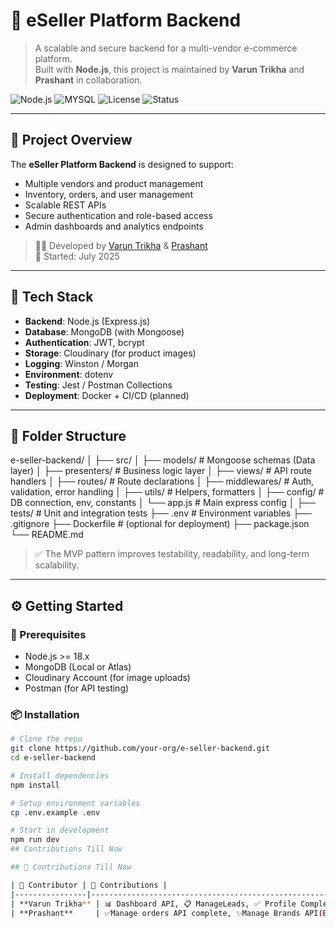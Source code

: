 # 🛒 eSeller Platform Backend

> A scalable and secure backend for a multi-vendor e-commerce platform.  
> Built with **Node.js**, this project is maintained by **Varun Trikha** and **Prashant** in collaboration.

![Node.js](https://img.shields.io/badge/Node.js-18.x-green.svg)
![MYSQL](https://img.shields.io/badge/Database-MySQL-blue.svg)
![License](https://img.shields.io/badge/License-MIT-blue.svg)
![Status](https://img.shields.io/badge/Status-Under_Development-yellow.svg)

---

## 🚀 Project Overview

The **eSeller Platform Backend** is designed to support:
- Multiple vendors and product management
- Inventory, orders, and user management
- Scalable REST APIs
- Secure authentication and role-based access
- Admin dashboards and analytics endpoints

> 🧑‍💻 Developed by [Varun Trikha](https://github.com/tj-web/tj-service) & [Prashant](https://github.com/prashant)  
> 📅 Started: July 2025

---

## 🧱 Tech Stack

- **Backend**: Node.js (Express.js)
- **Database**: MongoDB (with Mongoose)
- **Authentication**: JWT, bcrypt
- **Storage**: Cloudinary (for product images)
- **Logging**: Winston / Morgan
- **Environment**: dotenv
- **Testing**: Jest / Postman Collections
- **Deployment**: Docker + CI/CD (planned)

---

## 📁 Folder Structure



e-seller-backend/
│
├── src/
│ ├── models/ # Mongoose schemas (Data layer)
│ ├── presenters/ # Business logic layer
│ ├── views/ # API route handlers
│ ├── routes/ # Route declarations
│ ├── middlewares/ # Auth, validation, error handling
│ ├── utils/ # Helpers, formatters
│ ├── config/ # DB connection, env, constants
│ └── app.js # Main express config
│
├── tests/ # Unit and integration tests
├── .env # Environment variables
├── .gitignore
├── Dockerfile # (optional for deployment)
├── package.json
└── README.md




> ✅ The MVP pattern improves testability, readability, and long-term scalability.

---

## ⚙️ Getting Started

### 🔧 Prerequisites

- Node.js >= 18.x
- MongoDB (Local or Atlas)
- Cloudinary Account (for image uploads)
- Postman (for API testing)

### 📦 Installation

```bash
# Clone the repo
git clone https://github.com/your-org/e-seller-backend.git
cd e-seller-backend

# Install dependencies
npm install

# Setup environment variables
cp .env.example .env

# Start in development
npm run dev
## Contributions Till Now

## 📌 Contributions Till Now

| 👤 Contributor | 🚀 Contributions |
|----------------|---------------------------------------------------------------|
| **Varun Trikha** | 📊 Dashboard API, 📋 ManageLeads, ✅ Profile Completion, 🔢 LeadsCount |
| **Prashant**     | ✅Manage orders API complete, ✨Manage Brands API(Brand listing and filters completed) |





